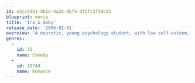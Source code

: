 ```yaml
---
id: e2cc4db1-db1d-4a26-8bf4-dfdfc3f30e33
blueprint: movie
title: 'Ira & Abby'
release_date: '2006-01-01'
overview: "A neurotic, young psychology student, with low self-esteem, has a chance encounter with a free-spirited, extremely gregarious woman who works at the Paris Health Club in New York City, and who suggests that they immediately get married to see how it will work out. Both of the student's parents are analysts, and they provide the happy couple with a gift certificate for a year of marriage counseling as a wedding present."
genres:
  -
    id: 35
    name: Comedy
  -
    id: 10749
    name: Romance
---
```

